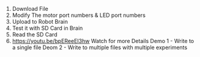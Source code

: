 1. Download File
2. Modify The motor port numbers & LED port numbers
3. Upload to Robot Brain
4. Test it with SD Card in Brain
5. Read the SD Card
6. https://youtu.be/bpEReeEI3hw Watch for more Details
Demo 1 - Write to a single file
Deom 2 - Write to multiple files with multiple experiments
